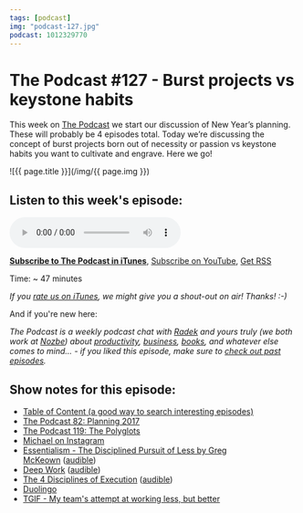 ```yaml
---
tags: [podcast]
img: "podcast-127.jpg"
podcast: 1012329770
---
```


# The Podcast #127 - Burst projects vs keystone habits

This week on [The Podcast][p] we start our discussion of New Year’s planning. These will probably be 4 episodes total. Today we’re discussing the concept of burst projects born out of necessity or passion vs keystone habits you want to cultivate and engrave. Here we go!

<!--More-->

![{{ page.title }}](/img/{{ page.img }})

## Listen to this week's episode:

<audio controls>
<source src="https://files.nozbe.com/podcast/127.mp3" type="audio/mpeg">
</audio>

**[Subscribe to The Podcast in iTunes][i]**, [Subscribe on YouTube][y], [Get RSS][rss]

Time: ~ 47 minutes

*If you [rate us on iTunes][i], we might give you a shout-out on air! Thanks! :-)*

And if you're new here:

*The Podcast is a weekly podcast chat with [Radek][r] and yours truly (we both work at [Nozbe][n]) about [productivity](/productivity), [business](/business), [books](/books), and whatever else comes to mind… - if you liked this episode, make sure to [check out past episodes](/podcast).*

## Show notes for this episode:

  * [Table of Content (a good way to search interesting episodes)](https://thepodcast.fm/toc/)
  * [The Podcast 82: Planning 2017](/podcast-82)
  * [The Podcast 119: The Polyglots](/podcast-119)
  * [Michael on Instagram](https://www.instagram.com/michaelsliwinski/?hl=en)
  * [Essentialism - The Disciplined Pursuit of Less by Greg McKeown](http://www.amazon.com/Essentialism-Disciplined-Pursuit-Greg-McKeown/dp/0804137382?tag=radexio-20) ([audible](http://www.audible.com/pd/Self-Development/Essentialism-Audiobook/B00IWZ6XGA?tag=radexio-20))
  * [Deep Work](https://www.amazon.com/Deep-Work-Focused-Success-Distracted/dp/1455586692/) ([audible](https://www.audible.com/pd/Business/Deep-Work-Audiobook/B01CYKTYNW))
  * [The 4 Disciplines of Execution](http://www.amazon.com/Disciplines-Execution-Covey-Rajan-Kaicker/dp/1471142086/) ([audible](http://www.audible.com/pd/Business/The-4-Disciplines-of-Execution-Audiobook/B00DD0846Q/))
  * [Duolingo](https://www.duolingo.com/)
  * [TGIF - My team's attempt at working less, but better](/tgif/)

[y]: https://michael.gratis/thepodcastyt
[rss]: https://thepodcast.fm/episodes?format=RSS
[e]: /podcast-127

[p]: /podcast
[n]: https://michael.gratis/nozbe
[r]: https://michael.gratis/radex
[i]: https://michael.gratis/thepodcast
[o]: https://michael.gratis/ipadonly

